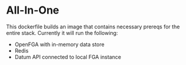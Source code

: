 # All-In-One

This dockerfile builds an image that contains necessary prereqs for the entire stack. Currently it will run the following:
- OpenFGA with in-memory data store
- Redis
- Datum API connected to local FGA instance
